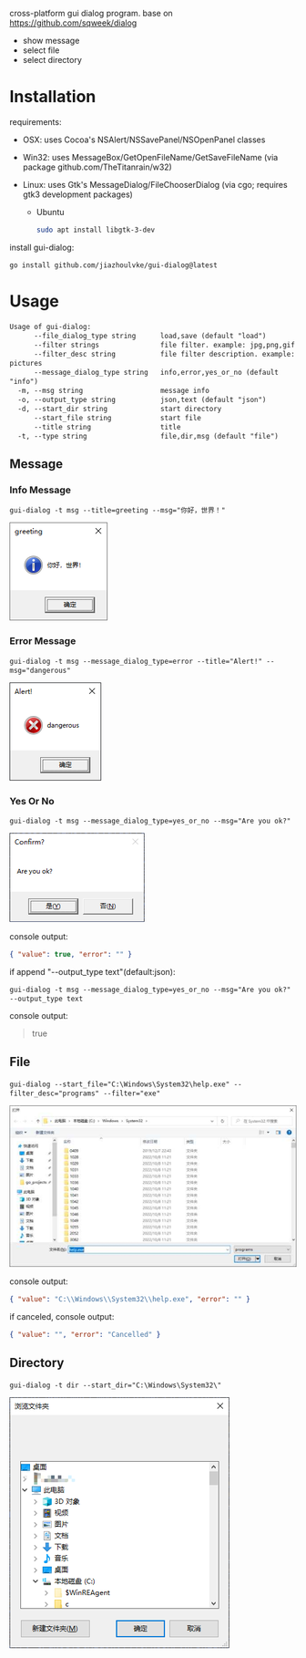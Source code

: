 cross-platform gui dialog program. base on <https://github.com/sqweek/dialog>

- show message
- select file
- select directory

# Installation

requirements:

- OSX: uses Cocoa's NSAlert/NSSavePanel/NSOpenPanel classes
- Win32: uses MessageBox/GetOpenFileName/GetSaveFileName (via package github.com/TheTitanrain/w32)
- Linux: uses Gtk's MessageDialog/FileChooserDialog (via cgo; requires gtk3 development packages)

  - Ubuntu

    ```bash
    sudo apt install libgtk-3-dev
    ```

install gui-dialog:

```
go install github.com/jiazhoulvke/gui-dialog@latest
```

# Usage

```
Usage of gui-dialog:
      --file_dialog_type string      load,save (default "load")
      --filter strings               file filter. example: jpg,png,gif
      --filter_desc string           file filter description. example: pictures
      --message_dialog_type string   info,error,yes_or_no (default "info")
  -m, --msg string                   message info
  -o, --output_type string           json,text (default "json")
  -d, --start_dir string             start directory
      --start_file string            start file
      --title string                 title
  -t, --type string                  file,dir,msg (default "file")
```

## Message

### Info Message

```
gui-dialog -t msg --title=greeting --msg="你好，世界！"
```

![msg info](https://raw.githubusercontent.com/jiazhoulvke/gui-dialog/master/assets/example_msg_info.png?sanitize=true&raw=true)

### Error Message

```
gui-dialog -t msg --message_dialog_type=error --title="Alert!" --msg="dangerous"
```

![msg error](https://raw.githubusercontent.com/jiazhoulvke/gui-dialog/master/assets/example_msg_error.png?sanitize=true&raw=true)

### Yes Or No

```
gui-dialog -t msg --message_dialog_type=yes_or_no --msg="Are you ok?"
```

![msg yes or no](https://raw.githubusercontent.com/jiazhoulvke/gui-dialog/master/assets/example_msg_yes_or_no.png?sanitize=true&raw=true)

console output:

```json
{ "value": true, "error": "" }
```

if append "--output_type text"(default:json):

```
gui-dialog -t msg --message_dialog_type=yes_or_no --msg="Are you ok?" --output_type text
```

console output:

> true

## File

```
gui-dialog --start_file="C:\Windows\System32\help.exe" --filter_desc="programs" --filter="exe"
```

![file](https://raw.githubusercontent.com/jiazhoulvke/gui-dialog/master/assets/example_file.png?sanitize=true&raw=true)

console output:

```json
{ "value": "C:\\Windows\\System32\\help.exe", "error": "" }
```

if canceled, console output:

```json
{ "value": "", "error": "Cancelled" }
```

## Directory

```
gui-dialog -t dir --start_dir="C:\Windows\System32\"
```

![dir](https://raw.githubusercontent.com/jiazhoulvke/gui-dialog/master/assets/example_directory.png?sanitize=true&raw=true)
